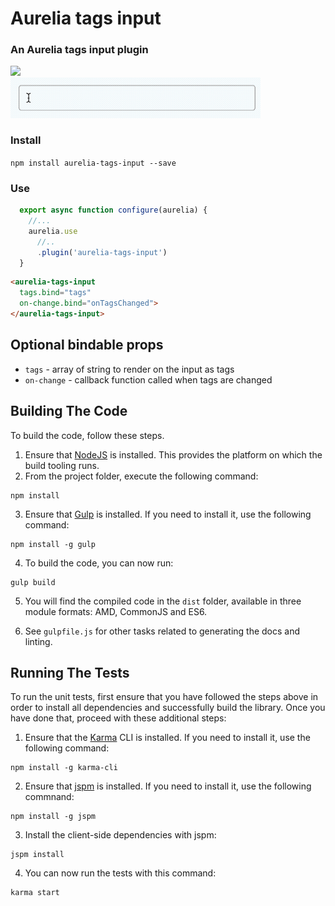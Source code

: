 # Aurelia tags input

### An Aurelia tags input plugin

<img src="http://i.imgur.com/PLrt8IB.png" width="400">  <br/>
<img src="demo.gif" width="400" alt="Logo"/>

### Install

`npm install aurelia-tags-input --save`

### Use
  
```javascript
  export async function configure(aurelia) {
    //...
    aurelia.use
      //..
      .plugin('aurelia-tags-input')
  }
```

```html
<aurelia-tags-input
  tags.bind="tags"
  on-change.bind="onTagsChanged">
</aurelia-tags-input>
```

## Optional bindable props
- ```tags``` - array of string to render on the input as tags
- ```on-change``` - callback function called when tags are changed

## Building The Code

To build the code, follow these steps.

1. Ensure that [NodeJS](http://nodejs.org/) is installed. This provides the platform on which the build tooling runs.
2. From the project folder, execute the following command:

  ```shell
  npm install
  ```
3. Ensure that [Gulp](http://gulpjs.com/) is installed. If you need to install it, use the following command:

  ```shell
  npm install -g gulp
  ```
4. To build the code, you can now run:

  ```shell
  gulp build
  ```
5. You will find the compiled code in the `dist` folder, available in three module formats: AMD, CommonJS and ES6.

6. See `gulpfile.js` for other tasks related to generating the docs and linting.

## Running The Tests

To run the unit tests, first ensure that you have followed the steps above in order to install all dependencies and successfully build the library. Once you have done that, proceed with these additional steps:

1. Ensure that the [Karma](http://karma-runner.github.io/) CLI is installed. If you need to install it, use the following command:

  ```shell
  npm install -g karma-cli
  ```
2. Ensure that [jspm](http://jspm.io/) is installed. If you need to install it, use the following commnand:

  ```shell
  npm install -g jspm
  ```
3. Install the client-side dependencies with jspm:

  ```shell
  jspm install
  ```

4. You can now run the tests with this command:

  ```shell
  karma start
  ```
